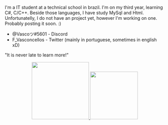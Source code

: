 
I'm a IT student at a technical school in brazil. I'm on my third year, learning C#, C/C++. Beside those languages, I have study MySql and Html. 
Unfortunatelly, I do not have an project yet, however I'm working on one. Probably posting it soon. :)

- @Vascoツ#5601 - Discord
- F_Vasconcellos - Twitter (mainly in portuguese, sometimes in english xD)


"It is never late to learn more!"

<div align="center">
  <a href="https://github.com/ItsVasconcellos">
  <img height="180em" src="https://github-readme-stats.vercel.app/api?username=ItsVasconcellos&show_icons=true&theme=dracula&include_all_commits=true&count_private=true"/>
  <img height="150em" src="https://github-readme-stats.vercel.app/api/top-langs/?username=ItsVasconcellos&layout=compact&langs_count=7&theme=dracula&include_all_commits=true&count_private=true""/>
</div>
 
